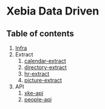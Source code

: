 # Xebia Data Driven

## Table of contents

1. [Infra](./infra/readme.md)
2. Extract
    1. [calendar-extract](./calendar-extract/readme.md)
    2. [directory-extract](./directory-extract/readme.md)
    3. [hr-extract](./hr-extract/readme.md)
    4. [picture-extract](./picture-extract/readme.md)
4. API
    1. [xke-api](./xke-api/readme.md)
    2. [people-api](./people-api/readme.md)

